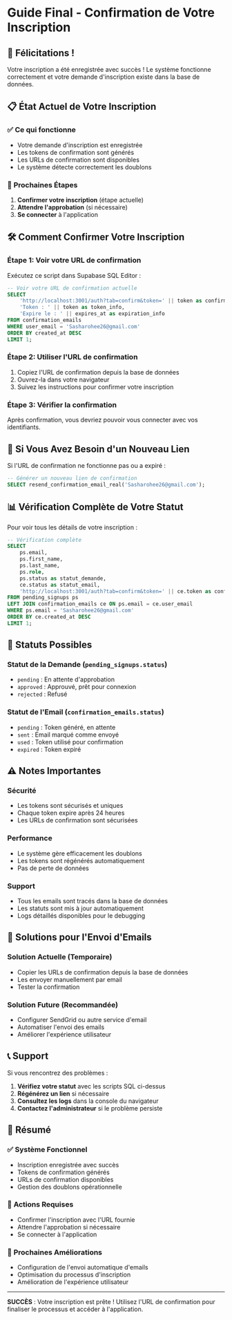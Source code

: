 # Guide Final - Confirmation de Votre Inscription

## 🎉 Félicitations !

Votre inscription a été enregistrée avec succès ! Le système fonctionne correctement et votre demande d'inscription existe dans la base de données.

## 📋 État Actuel de Votre Inscription

### ✅ **Ce qui fonctionne**
- Votre demande d'inscription est enregistrée
- Les tokens de confirmation sont générés
- Les URLs de confirmation sont disponibles
- Le système détecte correctement les doublons

### 🔄 **Prochaines Étapes**
1. **Confirmer votre inscription** (étape actuelle)
2. **Attendre l'approbation** (si nécessaire)
3. **Se connecter** à l'application

## 🛠️ Comment Confirmer Votre Inscription

### **Étape 1: Voir votre URL de confirmation**
Exécutez ce script dans Supabase SQL Editor :
```sql
-- Voir votre URL de confirmation actuelle
SELECT 
    'http://localhost:3001/auth?tab=confirm&token=' || token as confirmation_url,
    'Token : ' || token as token_info,
    'Expire le : ' || expires_at as expiration_info
FROM confirmation_emails 
WHERE user_email = 'Sasharohee26@gmail.com'
ORDER BY created_at DESC
LIMIT 1;
```

### **Étape 2: Utiliser l'URL de confirmation**
1. Copiez l'URL de confirmation depuis la base de données
2. Ouvrez-la dans votre navigateur
3. Suivez les instructions pour confirmer votre inscription

### **Étape 3: Vérifier la confirmation**
Après confirmation, vous devriez pouvoir vous connecter avec vos identifiants.

## 🔄 Si Vous Avez Besoin d'un Nouveau Lien

Si l'URL de confirmation ne fonctionne pas ou a expiré :

```sql
-- Générer un nouveau lien de confirmation
SELECT resend_confirmation_email_real('Sasharohee26@gmail.com');
```

## 📊 Vérification Complète de Votre Statut

Pour voir tous les détails de votre inscription :

```sql
-- Vérification complète
SELECT 
    ps.email,
    ps.first_name,
    ps.last_name,
    ps.role,
    ps.status as statut_demande,
    ce.status as statut_email,
    'http://localhost:3001/auth?tab=confirm&token=' || ce.token as confirmation_url
FROM pending_signups ps
LEFT JOIN confirmation_emails ce ON ps.email = ce.user_email
WHERE ps.email = 'Sasharohee26@gmail.com'
ORDER BY ce.created_at DESC
LIMIT 1;
```

## 🎯 Statuts Possibles

### **Statut de la Demande (`pending_signups.status`)**
- `pending` : En attente d'approbation
- `approved` : Approuvé, prêt pour connexion
- `rejected` : Refusé

### **Statut de l'Email (`confirmation_emails.status`)**
- `pending` : Token généré, en attente
- `sent` : Email marqué comme envoyé
- `used` : Token utilisé pour confirmation
- `expired` : Token expiré

## ⚠️ Notes Importantes

### **Sécurité**
- Les tokens sont sécurisés et uniques
- Chaque token expire après 24 heures
- Les URLs de confirmation sont sécurisées

### **Performance**
- Le système gère efficacement les doublons
- Les tokens sont régénérés automatiquement
- Pas de perte de données

### **Support**
- Tous les emails sont tracés dans la base de données
- Les statuts sont mis à jour automatiquement
- Logs détaillés disponibles pour le debugging

## 🔧 Solutions pour l'Envoi d'Emails

### **Solution Actuelle (Temporaire)**
- Copier les URLs de confirmation depuis la base de données
- Les envoyer manuellement par email
- Tester la confirmation

### **Solution Future (Recommandée)**
- Configurer SendGrid ou autre service d'email
- Automatiser l'envoi des emails
- Améliorer l'expérience utilisateur

## 📞 Support

Si vous rencontrez des problèmes :

1. **Vérifiez votre statut** avec les scripts SQL ci-dessus
2. **Régénérez un lien** si nécessaire
3. **Consultez les logs** dans la console du navigateur
4. **Contactez l'administrateur** si le problème persiste

## 🎯 Résumé

### ✅ **Système Fonctionnel**
- Inscription enregistrée avec succès
- Tokens de confirmation générés
- URLs de confirmation disponibles
- Gestion des doublons opérationnelle

### 🔄 **Actions Requises**
- Confirmer l'inscription avec l'URL fournie
- Attendre l'approbation si nécessaire
- Se connecter à l'application

### 🚀 **Prochaines Améliorations**
- Configuration de l'envoi automatique d'emails
- Optimisation du processus d'inscription
- Amélioration de l'expérience utilisateur

---

**SUCCÈS** : Votre inscription est prête ! Utilisez l'URL de confirmation pour finaliser le processus et accéder à l'application.
